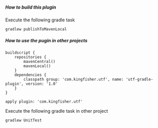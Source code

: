 
##### How to build this plugin

Execute the following gradle task
```
gradlew publishToMavenLocal
```

##### How to use the pugin in other projects

```
buildscript {
    repositories {
    	mavenCentral()
    	mavenLocal()
    }
    dependencies {
        classpath group: 'com.kingfisher.utf', name: 'utf-gradle-plugin', version: '1.0'
    }
}

apply plugin: 'com.kingfisher.utf'
```

Execute the following gradle task in other project
```
gradlew UnitTest
```

